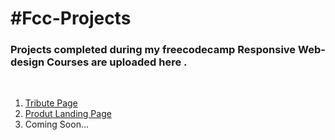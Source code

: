 <h1>#Fcc-Projects</h1>
<h3>Projects completed during my freecodecamp Responsive Web-design Courses are uploaded here .</h3><br>
<ol>
<li>
<a href="https://rishabhhmishra.github.io/Fcc-Projects/Tribute-page.html " target="_blank">Tribute Page</a>
</li>
  <li> <a href="https://rishabhhmishra.github.io/Fcc-Projects/index.html" target="_blank">Produt Landing Page</a>
<li>Coming Soon...</li>

</ol>

